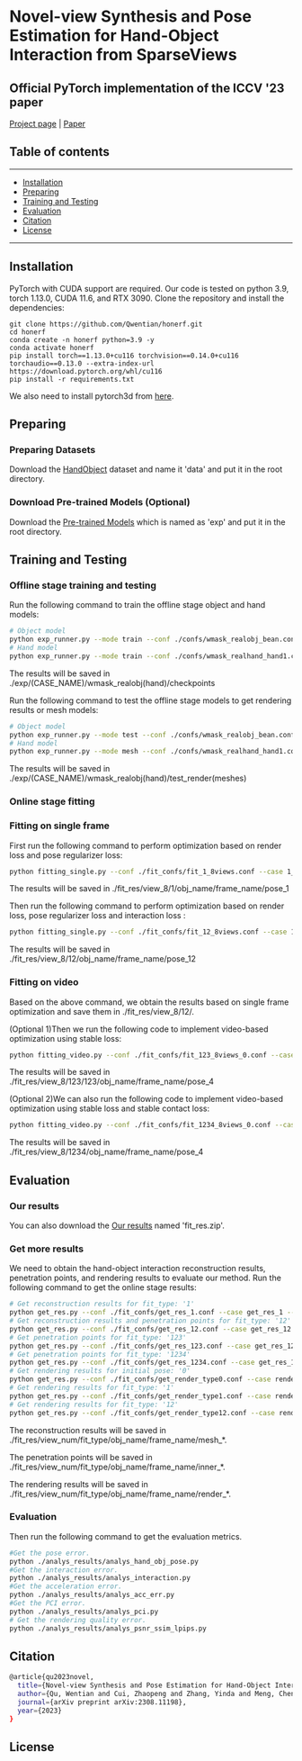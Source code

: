 # Novel-view Synthesis and Pose Estimation for Hand-Object Interaction from SparseViews
## Official PyTorch implementation of the ICCV '23 paper ##

[Project page](https://iscas3dv.github.io/HO-NeRF) | [Paper](https://arxiv.org/pdf/2308.11198)

## Table of contents
-----
  * [Installation](#installation)
  * [Preparing](#preparing)
  * [Training and Testing](#usage)
  * [Evaluation](#eval)
  * [Citation](#citation)
  * [License](#license)
------

## Installation ##
PyTorch with CUDA support are required. Our code is tested on python 3.9, torch 1.13.0, CUDA 11.6, and RTX 3090.
Clone the repository and install the dependencies:
```
git clone https://github.com/Qwentian/honerf.git
cd honerf
conda create -n honerf python=3.9 -y
conda activate honerf
pip install torch==1.13.0+cu116 torchvision==0.14.0+cu116 torchaudio==0.13.0 --extra-index-url https://download.pytorch.org/whl/cu116
pip install -r requirements.txt
```
We also need to install pytorch3d from [here](https://github.com/facebookresearch/pytorch3d).

## Preparing ##
### Preparing Datasets ###

Download the [HandObject](https://pan.baidu.com/s/1nJE1Jfmo7wwqS7SNqthNrQ?pwd=8pek) dataset and name it 'data' and put it in the root directory.

### Download Pre-trained Models (Optional) ###

Download the [Pre-trained Models](https://pan.baidu.com/s/1nJE1Jfmo7wwqS7SNqthNrQ?pwd=8pek) which is named as 'exp' and put it in the root directory.

## Training and Testing ##

### Offline stage training and testing ###

Run the following command to train the offline stage object and hand models:
```bash
# Object model
python exp_runner.py --mode train --conf ./confs/wmask_realobj_bean.conf --case bean --gpu 0
# Hand model
python exp_runner.py --mode train --conf ./confs/wmask_realhand_hand1.conf --case hand1 --gpu 0
```
The results will be saved in ./exp/(CASE_NAME)/wmask_realobj(hand)/checkpoints

Run the following command to test the offline stage models to get rendering results or mesh models:
```bash
# Object model
python exp_runner.py --mode test --conf ./confs/wmask_realobj_bean.conf --case bean --gpu 0 --is_continue
# Hand model
python exp_runner.py --mode mesh --conf ./confs/wmask_realhand_hand1.conf --case hand1 --gpu 0 --is_continue
```
The results will be saved in ./exp/(CASE_NAME)/wmask_realobj(hand)/test_render(meshes)

### Online stage fitting ###

### Fitting on single frame ###

First run the following command to perform optimization based on render loss and pose regularizer loss:
```bash
python fitting_single.py --conf ./fit_confs/fit_1_8views.conf --case 1_8view --gpu 0
```
The results will be saved in ./fit_res/view_8/1/obj_name/frame_name/pose_1

Then run the following command to perform optimization based on render loss, pose regularizer loss and interaction loss :
```bash
python fitting_single.py --conf ./fit_confs/fit_12_8views.conf --case 12_8view --gpu 0
```
The results will be saved in ./fit_res/view_8/12/obj_name/frame_name/pose_12

### Fitting on video ###

Based on the above command, we obtain the results based on single frame optimization and save them in ./fit_res/view_8/12/.

(Optional 1)Then we run the following code to implement video-based optimization using stable loss:
```bash
python fitting_video.py --conf ./fit_confs/fit_123_8views_0.conf --case 123_8view_id0 --gpu 0
```
The results will be saved in ./fit_res/view_8/123/123/obj_name/frame_name/pose_4

(Optional 2)We can also run the following code to implement video-based optimization using stable loss and stable contact loss:
```bash
python fitting_video.py --conf ./fit_confs/fit_1234_8views_0.conf --case 1234_8view_id0 --gpu 0
```
The results will be saved in ./fit_res/view_8/1234/obj_name/frame_name/pose_4

## Evaluation ##

### Our results ###

You can also download the [Our results](https://pan.baidu.com/s/1nJE1Jfmo7wwqS7SNqthNrQ?pwd=8pek) named 'fit_res.zip'.

### Get more results ###
We need to obtain the hand-object interaction reconstruction results, penetration points, and rendering results to evaluate our method.
Run the following command to get the online stage results:
```bash
# Get reconstruction results for fit_type: '1'
python get_res.py --conf ./fit_confs/get_res_1.conf --case get_res_1 --gpu 0
# Get reconstruction results and penetration points for fit_type: '12'
python get_res.py --conf ./fit_confs/get_res_12.conf --case get_res_12 --gpu 0
# Get penetration points for fit_type: '123'
python get_res.py --conf ./fit_confs/get_res_123.conf --case get_res_123 --gpu 0
# Get penetration points for fit_type: '1234'
python get_res.py --conf ./fit_confs/get_res_1234.conf --case get_res_1234 --gpu 0
# Get rendering results for initial pose: '0'
python get_res.py --conf ./fit_confs/get_render_type0.conf --case render_res_type0 --gpu 0 --render True
# Get rendering results for fit_type: '1'
python get_res.py --conf ./fit_confs/get_render_type1.conf --case render_res_type1 --gpu 0 --render True
# Get rendering results for fit_type: '12'
python get_res.py --conf ./fit_confs/get_render_type12.conf --case render_res_type12 --gpu 0 --render True
```
The reconstruction results will be saved in ./fit_res/view_num/fit_type/obj_name/frame_name/mesh_*.

The penetration points will be saved in ./fit_res/view_num/fit_type/obj_name/frame_name/inner_*.

The rendering results will be saved in ./fit_res/view_num/fit_type/obj_name/frame_name/render_*.

### Evaluation ###

Then run the following command to get the evaluation metrics.
```bash
#Get the pose error.
python ./analys_results/analys_hand_obj_pose.py
#Get the interaction error.
python ./analys_results/analys_interaction.py
#Get the acceleration error.
python ./analys_results/analys_acc_err.py
#Get the PCI error.
python ./analys_results/analys_pci.py
# Get the rendering quality error.
python ./analys_results/analys_psnr_ssim_lpips.py
```

## Citation ##

```bash
@article{qu2023novel,
  title={Novel-view Synthesis and Pose Estimation for Hand-Object Interaction from Sparse Views},
  author={Qu, Wentian and Cui, Zhaopeng and Zhang, Yinda and Meng, Chenyu and Ma, Cuixia and Deng, Xiaoming and Wang, Hongan},
  journal={arXiv preprint arXiv:2308.11198},
  year={2023}
}
```


## License ##
